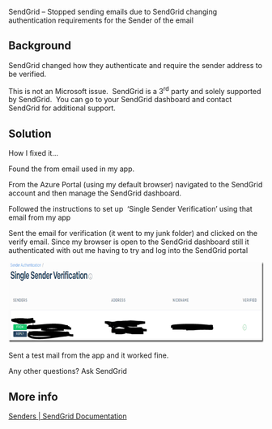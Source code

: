 SendGrid &#8211; Stopped sending emails due to SendGrid changing authentication requirements for the Sender of the email

## Background

SendGrid changed how they authenticate and require the sender address to be verified.

This is not an Microsoft issue.&nbsp; SendGrid is a 3<sup>rd</sup> party and solely supported by SendGrid.&nbsp; You can go to your SendGrid dashboard and contact SendGrid for additional support.

## Solution

How I fixed it…

Found the from email used in my app.

From the Azure Portal (using my default browser) navigated to the SendGrid account and then manage the SendGrid dashboard.

Followed the instructions to set up&nbsp; ‘Single Sender Verification’ using that email from my app

Sent the email for verification (it went to my junk folder) and clicked on the verify email. Since my browser is open to the SendGrid dashboard still it authenticated with out me having to try and log into the SendGrid portal

[<img loading="lazy" width="777" height="159" title="image" style="display: inline; background-image: none;" alt="image" src="/assets/images/2020/12/image_thumb.png" border="0" />](/assets/images/2020/12/image.png)

Sent a test mail from the app and it worked fine.

Any other questions? Ask SendGrid

## 

## More info

<a href="https://sendgrid.com/docs/ui/sending-email/senders/" target="_blank" rel="noopener noreferrer">Senders | SendGrid Documentation</a>